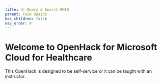 ```yaml
---
title: 4) Query & Search FHIR
parent: FHIR Basics
has_children: false
nav_order: 4
---
```


# Welcome to OpenHack for Microsoft Cloud for Healthcare
This OpenHack is designed to be self-service or it can be taught with an instructor.   
